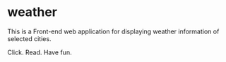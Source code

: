 # weather

This is a Front-end web application for displaying weather information of selected cities.

Click. Read. Have fun.
